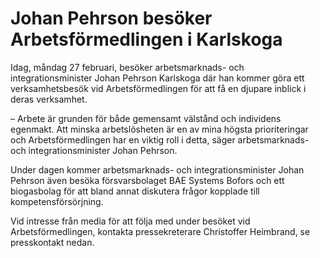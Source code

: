 # Johan Pehrson besöker Arbetsförmedlingen i Karlskoga

Idag, måndag 27 februari, besöker arbetsmarknads- och integrationsminister Johan Pehrson Karlskoga där han kommer göra ett verksamhetsbesök vid Arbetsförmedlingen för att få en djupare inblick i deras verksamhet.

– Arbete är grunden för både gemensamt välstånd och individens egenmakt. Att minska arbetslösheten är en av mina högsta prioriteringar och Arbetsförmedlingen har en viktig roll i detta, säger arbetsmarknads- och integrationsminister Johan Pehrson.

Under dagen kommer arbetsmarknads- och integrationsminister Johan Pehrson även besöka försvarsbolaget BAE Systems Bofors och ett biogasbolag för att bland annat diskutera frågor kopplade till kompetensförsörjning.

Vid intresse från media för att följa med under besöket vid Arbetsförmedlingen, kontakta pressekreterare Christoffer Heimbrand, se presskontakt nedan.

